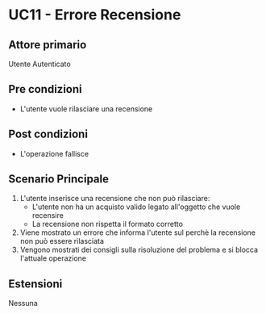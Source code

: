 # UC11 - Errore Recensione

## Attore primario
Utente Autenticato

## Pre condizioni
-  L'utente vuole rilasciare una recensione

## Post condizioni
- L'operazione fallisce

## Scenario Principale
1. L'utente inserisce una recensione che non può rilasciare:
    - L'utente non ha un acquisto valido legato all'oggetto che vuole recensire
    - La recensione non rispetta il formato corretto
2. Viene mostrato un errore che informa l'utente sul perchè la recensione non può essere rilasciata
3. Vengono mostrati dei consigli sulla risoluzione del problema e si blocca l'attuale operazione

## Estensioni
Nessuna